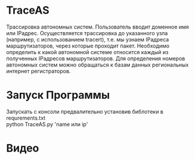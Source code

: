 # TraceAS
 Трассировка автономных систем. Пользователь вводит доменное имя или IPадрес. Осуществляется трассировка до указанного узла (например, с использованием tracert), т.е. мы узнаем IPадреса маршрутизаторов, через которые проходит пакет. Необходимо определить к какой автономной системе относится каждый из полученных IPадресов маршрутизаторов. Для определения номеров автономных систем можно обращаться к базам данных региональных интернет регистраторов.
 
# Запуск Программы
  Запускать с консоли предвалительно установив библотеки в requrements.txt  
  python TraceAS.py 'name или ip'
  
# Видео  
